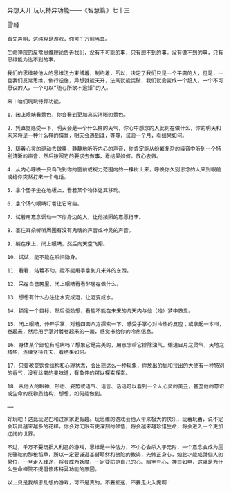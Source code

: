 异想天开 玩玩特异功能——《智慧篇》七十三

雪峰


    首先声明，这纯粹是游戏，你可千万别当真。

    生命禅院的反常思维理论告诉我们，没有不可能的事，只有想不到的事。没有做不到的事，只有思维能力达不到的事。

    我们的思维被他人的思维法力束缚着，制约着，所以，决定了我们只是一个平庸的人，但是，一旦我们反常思维，倒行逆施，异想就能天开，法网就能突破，我们就会变成一个超人，一个不可思议的人，一个可以“随心所欲不逾矩”的人。

    来！咱们玩玩特异功能。

    1．闭上眼睛看景色，你会看到更加真实清晰的景色。

    2．凭直觉感受一下，明天会是一个什么样的天气，你心中想念的人此刻在做什么，你的明天和未来将是一种什么样的情景，明天会遇到谁，等等，试验一个月，看结果如何。

    3．随着心灵的驱动去做事，静静地听听内心的声音，你肯定能从纷繁复杂的噪音中听到一个特别清晰的声音，然后按照它的要求去做事，看结果如何。放心去做。

    4．从内心呼唤一只鸟飞到你的窗前或视力范围内的一棵树上来，呼唤你久别思念的人来到眼前或给你突然打来一个电话。

    5．拿个垫子坐在地板上，看着某个物体让其移动。

    6．拿个汤勺眼睛盯着让它弯曲。

    7．试着用意念调动一下你身边的人，让他按照的意愿行事。

    8．塞住耳朵听听周围有没有鬼魂的声音或神灵的声音。

    9．躺在床上，闭上眼睛，然后向天空飞翔。

    10．试试，能不能在瞬间隐身。

    11．看看，站着不动，能不能用手拿到几米外的东西。

    12．呆在自己房里，闭上眼睛看看邻居在做什么。

    13．想想有什么办法让水变成酒，让酒变成水。

    14．锁定一个目标，然后使劲想，看能不能在未来的几天内与他（她）梦中做爱。

    15．闭上眼睛，伸开手掌，对着四面八方探索一下，感受手掌心对冷热的反应；或拿起一本书，卷起来，然后用手掌对着卷起来的一面，感觉书给你的冷热信息。

    16．身体某个部位有毛病吗？想象它是完美的，用意念帮它排除浊气，输进日月之灵气，天地之精华，连续坚持几天，看结果如何。

    17．只要改变饮食结构和心理状态，会出现这么一种现象，你放出的屁和拉出的大便有一种特别的香气，没有丝毫的臭味道，有条件的可以探索探索。

    18．从他人的眼神、形态、姿势或语气、语言、话语可以看到一个人心灵的美丑，甚至他的意识或生命的反物质结构，想想，如何能做到。

    ……

    好玩吧！这比玩泥巴和过家家更有趣。玩思维的游戏会给人带来极大的快乐，玩着玩着，说不定会玩出越来越多的花样，你会对无限有更深刻的领悟，将会越来越珍惜生命，将会进入一个更加辽阔的世界。

    不过，千万不要玩损人利己的游戏，思维是一种法力，不小心会杀人于无形，一个意念会成为压死骆驼的那根稻草，所以一定要谨遵基督耶稣和佛陀的教诲，先修正身心，如此才能成就仙人的果位，一旦走入歧途，将会成为妖魔，一定要防范自己的心。暗室亏心，神目如电，这就是为什么生命禅院不提倡修炼特异功能的原因。

    以上只是我胡思乱想的游戏，可不是真的，不要痴迷，不要走火入魔啊！



